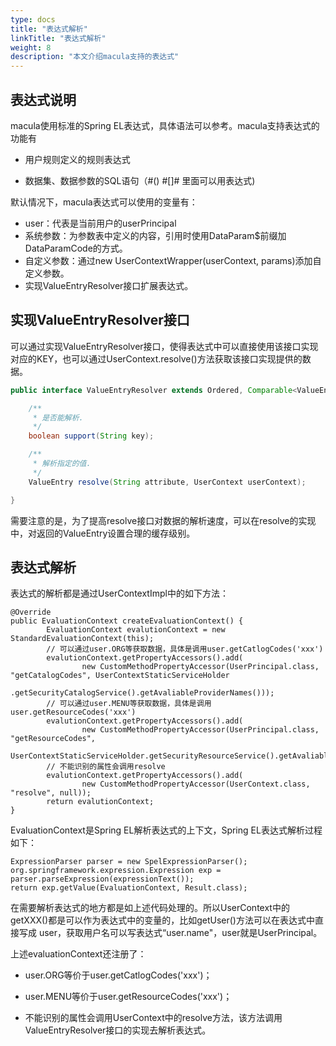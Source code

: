 ```yaml
---
type: docs
title: "表达式解析"
linkTitle: "表达式解析"
weight: 8
description: "本文介绍macula支持的表达式"
---
```


## 表达式说明

macula使用标准的Spring EL表达式，具体语法可以参考。macula支持表达式的功能有

* 用户规则定义的规则表达式

* 数据集、数据参数的SQL语句（\#\(\) \#\[\]\# 里面可以用表达式\)


默认情况下，macula表达式可以使用的变量有：

* user：代表是当前用户的userPrincipal
* 系统参数：为参数表中定义的内容，引用时使用DataParam$前缀加DataParamCode的方式。
* 自定义参数：通过new UserContextWrapper\(userContext, params\)添加自定义参数。
* 实现ValueEntryResolver接口扩展表达式。

## 实现ValueEntryResolver接口

可以通过实现ValueEntryResolver接口，使得表达式中可以直接使用该接口实现对应的KEY，也可以通过UserContext.resolve\(\)方法获取该接口实现提供的数据。

```java
public interface ValueEntryResolver extends Ordered, Comparable<ValueEntryResolver> {

    /**
     * 是否能解析.
     */
    boolean support(String key);

    /**
     * 解析指定的值.
     */
    ValueEntry resolve(String attribute, UserContext userContext);

}
```

需要注意的是，为了提高resolve接口对数据的解析速度，可以在resolve的实现中，对返回的ValueEntry设置合理的缓存级别。

## 表达式解析

表达式的解析都是通过UserContextImpl中的如下方法：

```
@Override
public EvaluationContext createEvaluationContext() {
        EvaluationContext evalutionContext = new StandardEvaluationContext(this);
        // 可以通过user.ORG等获取数据，具体是调用user.getCatlogCodes('xxx')
        evalutionContext.getPropertyAccessors().add(
                new CustomMethodPropertyAccessor(UserPrincipal.class, "getCatalogCodes", UserContextStaticServiceHolder
                        .getSecurityCatalogService().getAvaliableProviderNames()));
        // 可以通过user.MENU等获取数据，具体是调用user.getResourceCodes('xxx')
        evalutionContext.getPropertyAccessors().add(
                new CustomMethodPropertyAccessor(UserPrincipal.class, "getResourceCodes",
                        UserContextStaticServiceHolder.getSecurityResourceService().getAvaliableProviderNames()));
        // 不能识别的属性会调用resolve
        evalutionContext.getPropertyAccessors().add(
                new CustomMethodPropertyAccessor(UserContext.class, "resolve", null));
        return evalutionContext;
}
```

EvaluationContext是Spring EL解析表达式的上下文，Spring EL表达式解析过程如下：

```
ExpressionParser parser = new SpelExpressionParser();
org.springframework.expression.Expression exp = parser.parseExpression(expressionText());
return exp.getValue(EvaluationContext, Result.class);
```

在需要解析表达式的地方都是如上述代码处理的。所以UserContext中的getXXX\(\)都是可以作为表达式中的变量的，比如getUser\(\)方法可以在表达式中直接写成 user，获取用户名可以写表达式“user.name"，user就是UserPrincipal。

上述evaluationContext还注册了：

* user.ORG等价于user.getCatlogCodes\('xxx'\)；


* user.MENU等价于user.getResourceCodes\('xxx'\)；

* 不能识别的属性会调用UserContext中的resolve方法，该方法调用ValueEntryResolver接口的实现去解析表达式。